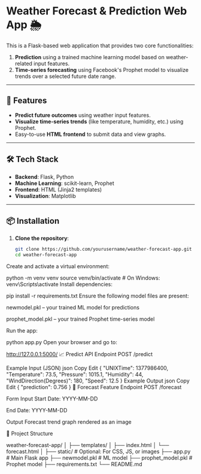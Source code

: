 # Weather Forecast & Prediction Web App 🌦️

This is a Flask-based web application that provides two core functionalities:
1. **Prediction** using a trained machine learning model based on weather-related input features.
2. **Time-series forecasting** using Facebook's Prophet model to visualize trends over a selected future date range.

---

## 🚀 Features

- **Predict future outcomes** using weather input features.
- **Visualize time-series trends** (like temperature, humidity, etc.) using Prophet.
- Easy-to-use **HTML frontend** to submit data and view graphs.

---

## 🛠️ Tech Stack

- **Backend**: Flask, Python
- **Machine Learning**: scikit-learn, Prophet
- **Frontend**: HTML (Jinja2 templates)
- **Visualization**: Matplotlib

---

## 📦 Installation

1. **Clone the repository**:
   ```bash
   git clone https://github.com/yourusername/weather-forecast-app.git
   cd weather-forecast-app
Create and activate a virtual environment:


python -m venv venv
source venv/bin/activate  # On Windows: venv\Scripts\activate
Install dependencies:


pip install -r requirements.txt
Ensure the following model files are present:

newmodel.pkl – your trained ML model for predictions

prophet_model.pkl – your trained Prophet time-series model

Run the app:


python app.py
Open your browser and go to:


http://127.0.0.1:5000/
📈 Predict API
Endpoint
POST /predict

Example Input (JSON)
json
Copy
Edit
{
  "UNIXTime": 1377986400,
  "Temperature": 73.5,
  "Pressure": 1015.1,
  "Humidity": 44,
  "WindDirection(Degrees)": 180,
  "Speed": 12.5
}
Example Output
json
Copy
Edit
{
  "prediction": 0.756
}
📅 Forecast Feature
Endpoint
POST /forecast

Form Input
Start Date: YYYY-MM-DD

End Date: YYYY-MM-DD

Output
Forecast trend graph rendered as an image

📁 Project Structure

weather-forecast-app/
│
├── templates/
│   ├── index.html
│   └── forecast.html
│
├── static/               # Optional: For CSS, JS, or images
├── app.py                # Main Flask app
├── newmodel.pkl          # ML model
├── prophet_model.pkl     # Prophet model
├── requirements.txt
└── README.md
